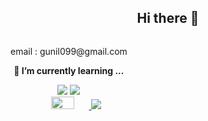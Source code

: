 ## <center>Hi there 👋</center>

<div style="display:flex; flex-direction:column; align-items:flex-start;">
  <div align=center>
    <!-- Backend -->
    <p>email : gunil099@gmail.com
    <p><strong>🌱 I’m currently learning ...</strong></p>
    <div>
        <img src="https://img.shields.io/badge/-Python-3776AB?style=flat&logo=Python&logoColor=white"/>
        <img src="https://img.shields.io/badge/github-181717?style=flat&logo=github&logoColor=white"/>
    </div>
    <a href="s">
  
  <img src="https://github-readme-stats.vercel.app/api?username=Riis-KIM&theme=tokyonight&show_icons=true" width="45%" />
</a>
<a href="s">
  <img src="https://github-readme-stats.vercel.app/api/top-langs/?username=Riis-KIM&exclude_repo=dkssud8150.github.io&layout=compact&theme=tokyonight" />
</a>
  </div>
</div>
</div>
